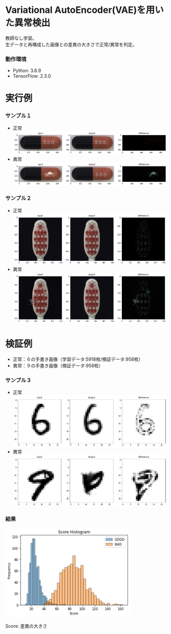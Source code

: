 # Variational AutoEncoder(VAE)を用いた異常検出

教師なし学習。  
生データと再構成した画像との差異の大きさで正常/異常を判定。

### 動作環境
- Python: 3.6.9
- TensorFlow: 2.3.0

# 実行例
### サンプル１
- 正常
![blush](samples/sample1-1.png "Title")
- 異常
![blush](samples/sample1-2.png "Title")

### サンプル２
- 正常
![blush](samples/sample2-1.png "Title")
- 異常
![blush](samples/sample2-2.png "Title")

# 検証例
- 正常：６の手書き画像（学習データ:5918枚/検証データ:958枚）
- 異常：９の手書き画像（検証データ:958枚）

### サンプル３
- 正常
![blush](samples/sample3-1.png "Title")
- 異常
![blush](samples/sample3-2.png "Title")

### 結果
![blush](samples/histgram.png "Title")

Score: 差異の大きさ
